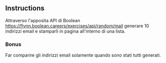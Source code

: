 ## Instructions
Attraverso l'apposita API di Boolean https://flynn.boolean.careers/exercises/api/random/mail generare 10 indirizzi email e stamparli in pagina all'interno di una lista.

### Bonus
Far comparire gli indirizzi email solamente quando sono stati tutti generati.